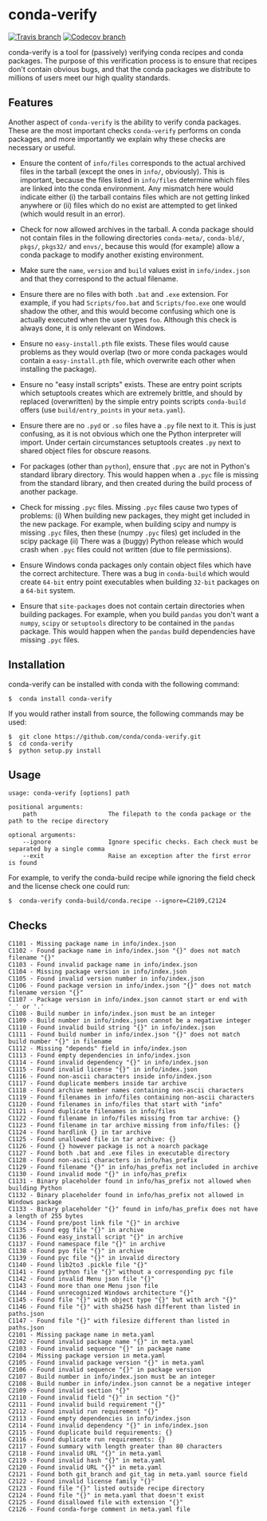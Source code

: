 conda-verify
============
[![Travis branch](https://img.shields.io/travis/conda/conda-verify/master.svg?style=flat-square)](https://travis-ci.org/conda/conda-verify)
[![Codecov branch](https://img.shields.io/codecov/c/github/conda/conda-verify/master.svg?style=flat-square)](https://codecov.io/gh/conda/conda-verify)

conda-verify is a tool for (passively) verifying conda recipes and
conda packages. The purpose of this verification process is to ensure that
recipes don't contain obvious bugs, and that the conda packages we distribute
to millions of users meet our high quality standards.

Features
--------

Another aspect of `conda-verify` is the ability to verify conda packages.
These are the most important checks `conda-verify` performs on conda
packages, and more importantly we explain why these checks are necessary
or useful.

  * Ensure the content of `info/files` corresponds to the actual archived
    files in the tarball (except the ones in `info/`, obviously).  This
    is important, because the files listed in `info/files` determine which
    files are linked into the conda environment.  Any mismatch here would
    indicate either (i) the tarball contains files which are not getting
    linked anywhere or (ii) files which do no exist are attempted to get
    linked (which would result in an error).

  * Check for now allowed archives in the tarball.  A conda package should
    not contain files in the following directories `conda-meta/`,
    `conda-bld/`, `pkgs/`, `pkgs32/` and `envs/`, because this would (for
    example) allow a conda package to modify another existing environment.

  * Make sure the `name`, `version` and `build` values exist in
    `info/index.json` and that they correspond to the actual filename.

  * Ensure there are no files with both `.bat` and `.exe` extension.  For
    example, if you had `Scripts/foo.bat` and `Scripts/foo.exe` one would
    shadow the other, and this would become confusing which one is actually
    executed when the user types `foo`.  Although this check is always done,
    it is only relevant on Windows.

  * Ensure no `easy-install.pth` file exists.  These files would cause
    problems as they would overlap (two or more conda packages would
    contain a `easy-install.pth` file, which overwrite each other when
    installing the package).

  * Ensure no "easy install scripts" exists.  These are entry point scripts
    which setuptools creates which are extremely brittle, and should by
    replaced (overwritten) by the simple entry points scripts `conda-build`
    offers (use `build/entry_points` in your `meta.yaml`).

  * Ensure there are no `.pyd` or `.so` files have a `.py` file next to it.
    This is just confusing, as it is not obvious which one the Python
    interpreter will import.  Under certain circumstances setuptools creates
    `.py` next to shared object files for obscure reasons.

  * For packages (other than `python`), ensure that `.pyc` are not in
    Python's standard library directory.  This would happen when a `.pyc` file
    is missing from the standard library, and then created during the
    build process of another package.

  * Check for missing `.pyc` files.  Missing `.pyc` files cause two types of
    problems: (i) When building new packages, they might get included in
    the new package.  For example, when building scipy and numpy is missing
    `.pyc` files, then these (numpy `.pyc` files) get included in the scipy
    package (ii) There was a (buggy) Python release which would crash when
    `.pyc` files could not written (due to file permissions).

  * Ensure Windows conda packages only contain object files which have the
    correct architecture.  There was a bug in `conda-build` which would
    create `64-bit` entry point executables when building `32-bit` packages
    on a `64-bit` system.

  * Ensure that `site-packages` does not contain certain directories when
    building packages.  For example, when you build `pandas` you don't
    want a `numpy`, `scipy` or `setuptools` directory to be contained in
    the `pandas` package.  This would happen when the `pandas` build
    dependencies have missing `.pyc` files.

Installation
------------

conda-verify can be installed with conda with the following command:
```
$  conda install conda-verify
```

If you would rather install from source, the following commands may be used:
```
$  git clone https://github.com/conda/conda-verify.git
$  cd conda-verify
$  python setup.py install
```


Usage
-----

    usage: conda-verify [options] path

    positional arguments:
        path                    The filepath to the conda package or the path to the recipe directory

    optional arguments:
        --ignore                Ignore specific checks. Each check must be separated by a single comma
        --exit                  Raise an exception after the first error is found


For example, to verify the conda-build recipe while ignoring the field check
and the license check one could run:

    $  conda-verify conda-build/conda.recipe --ignore=C2109,C2124


Checks
------

    C1101 - Missing package name in info/index.json
    C1102 - Found package name in info/index.json "{}" does not match filename "{}"
    C1103 - Found invalid package name in info/index.json
    C1104 - Missing package version in info/index.json
    C1105 - Found invalid version number in info/index.json
    C1106 - Found package version in info/index.json "{}" does not match filename version "{}"
    C1107 - Package version in info/index.json cannot start or end with '_' or '.'
    C1108 - Build number in info/index.json must be an integer
    C1109 - Build number in info/index.json cannot be a negative integer
    C1110 - Found invalid build string "{}" in info/index.json
    C1111 - Found build number in info/index.json "{}" does not match build number "{}" in filename
    C1112 - Missing "depends" field in info/index.json
    C1113 - Found empty dependencies in info/index.json
    C1114 - Found invalid dependency "{}" in info/index.json
    C1115 - Found invalid license "{}" in info/index.json
    C1116 - Found non-ascii characters inside info/index.json
    C1117 - Found duplicate members inside tar archive
    C1118 - Found archive member names containing non-ascii characters
    C1119 - Found filenames in info/files containing non-ascii characters
    C1120 - Found filenames in info/files that start with "info"
    C1121 - Found duplicate filenames in info/files
    C1122 - Found filename in info/files missing from tar archive: {}
    C1123 - Found filename in tar archive missing from info/files: {}
    C1124 - Found hardlink {} in tar archive
    C1125 - Found unallowed file in tar archive: {}
    C1126 - Found {} however package is not a noarch package
    C1127 - Found both .bat and .exe files in executable directory
    C1128 - Found non-ascii characters in info/has_prefix
    C1129 - Found filename "{}" in info/has_prefix not included in archive
    C1130 - Found invalid mode "{}" in info/has_prefix
    C1131 - Binary placeholder found in info/has_prefix not allowed when building Python
    C1132 - Binary placeholder found in info/has_prefix not allowed in Windows package
    C1133 - Binary placeholder "{}" found in info/has_prefix does not have a length of 255 bytes
    C1134 - Found pre/post link file "{}" in archive
    C1135 - Found egg file "{}" in archive
    C1136 - Found easy_install script "{}" in archive
    C1137 - Found namespace file "{}" in archive
    C1138 - Found pyo file "{}" in archive
    C1139 - Found pyc file "{}" in invalid directory
    C1140 - Found lib2to3 .pickle file "{}"
    C1141 - Found python file "{}" without a corresponding pyc file
    C1142 - Found invalid Menu json file "{}"
    C1143 - Found more than one Menu json file
    C1144 - Found unrecognized Windows architecture "{}"
    C1145 - Found file "{}" with object type "{}" but with arch "{}"
    C1146 - Found file "{}" with sha256 hash different than listed in paths.json
    C1147 - Found file "{}" with filesize different than listed in paths.json
    C2101 - Missing package name in meta.yaml
    C2102 - Found invalid package name "{}" in meta.yaml
    C2103 - Found invalid sequence "{}" in package name
    C2104 - Missing package version in meta.yaml
    C2105 - Found invalid package version "{}" in meta.yaml
    C2106 - Found invalid sequence "{}" in package version
    C2107 - Build number in info/index.json must be an integer
    C2108 - Build number in info/index.json cannot be a negative integer
    C2109 - Found invalid section "{}"
    C2110 - Found invalid field "{}" in section "{}"
    C2111 - Found invalid build requirement "{}"
    C2112 - Found invalid run requirement "{}"
    C2113 - Found empty dependencies in info/index.json
    C2114 - Found invalid dependency "{}" in info/index.json
    C2115 - Found duplicate build requirements: {}
    C2116 - Found duplicate run requirements: {}
    C2117 - Found summary with length greater than 80 characters
    C2118 - Found invalid URL "{}" in meta.yaml
    C2119 - Found invalid hash "{}" in meta.yaml
    C2120 - Found invalid URL "{}" in meta.yaml
    C2121 - Found both git_branch and git_tag in meta.yaml source field
    C2122 - Found invalid license family "{}"
    C2123 - Found file "{}" listed outside recipe directory
    C2124 - Found file "{}" in meta.yaml that doesn't exist
    C2125 - Found disallowed file with extension "{}"
    C2126 - Found conda-forge comment in meta.yaml file
